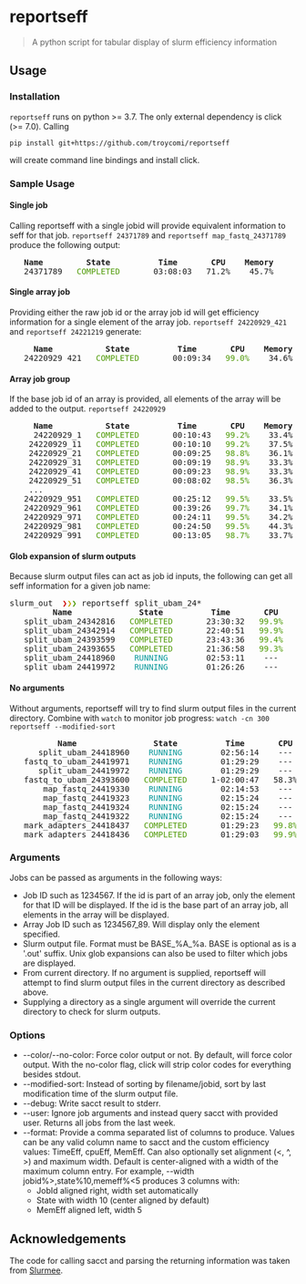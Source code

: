 # reportseff

> A python script for tabular display of slurm efficiency information

## Usage
### Installation
`reportseff` runs on python >= 3.7.
The only external dependency is click (>= 7.0).
Calling
```
pip install git+https://github.com/troycomi/reportseff
```
will create command line bindings and install click.

### Sample Usage
#### Single job
Calling reportseff with a single jobid will provide equivalent information to
seff for that job.  `reportseff 24371789` and `reportseff map_fastq_24371789`
produce the following output:
<pre>
<b>   Name         State          Time       CPU    Memory  </b>
   24371789<font color="#4E9A06">   COMPLETED    </font>   03:08:03   71.2%    45.7%  
</pre>

#### Single array job
Providing either the raw job id or the array job id will get efficiency 
information for a single element of the array job.  `reportseff 24220929_421` 
and `reportseff 24221219` generate:
<pre>
<b>     Name           State          Time       CPU    Memory  </b>
   24220929_421<font color="#4E9A06">   COMPLETED    </font>   00:09:34 <font color="#4E9A06">  99.0%  </font>  34.6%  
</pre>

#### Array job group
If the base job id of an array is provided, all elements of the array will
be added to the output. `reportseff 24220929`
<pre><b>     Name           State          Time       CPU    Memory  </b>
     24220929_1<font color="#4E9A06">   COMPLETED    </font>   00:10:43 <font color="#4E9A06">  99.2%  </font>  33.4%  
    24220929_11<font color="#4E9A06">   COMPLETED    </font>   00:10:10 <font color="#4E9A06">  99.2%  </font>  37.5%  
    24220929_21<font color="#4E9A06">   COMPLETED    </font>   00:09:25 <font color="#4E9A06">  98.8%  </font>  36.1%  
    24220929_31<font color="#4E9A06">   COMPLETED    </font>   00:09:19 <font color="#4E9A06">  98.9%  </font>  33.3%  
    24220929_41<font color="#4E9A06">   COMPLETED    </font>   00:09:23 <font color="#4E9A06">  98.9%  </font>  33.3%  
    24220929_51<font color="#4E9A06">   COMPLETED    </font>   00:08:02 <font color="#4E9A06">  98.5%  </font>  36.3%  
	...
   24220929_951<font color="#4E9A06">   COMPLETED    </font>   00:25:12 <font color="#4E9A06">  99.5%  </font>  33.5%  
   24220929_961<font color="#4E9A06">   COMPLETED    </font>   00:39:26 <font color="#4E9A06">  99.7%  </font>  34.1%  
   24220929_971<font color="#4E9A06">   COMPLETED    </font>   00:24:11 <font color="#4E9A06">  99.5%  </font>  34.2%  
   24220929_981<font color="#4E9A06">   COMPLETED    </font>   00:24:50 <font color="#4E9A06">  99.5%  </font>  44.3%  
   24220929_991<font color="#4E9A06">   COMPLETED    </font>   00:13:05 <font color="#4E9A06">  98.7%  </font>  33.7%  
</pre>

#### Glob expansion of slurm outputs
Because slurm output files can act as job id inputs, the following can
get all seff information for a given job name:

<pre>slurm_out  <font color="#CC0000">❯</font><font color="#C4A000">❯</font><font color="#4E9A06">❯</font> reportseff split_ubam_24*
<b>         Name              State          Time       CPU    Memory  </b>
   split_ubam_24342816<font color="#4E9A06">   COMPLETED    </font>   23:30:32 <font color="#4E9A06">  99.9%  </font><font color="#CC0000">  4.5%   </font>
   split_ubam_24342914<font color="#4E9A06">   COMPLETED    </font>   22:40:51 <font color="#4E9A06">  99.9%  </font><font color="#CC0000">  4.6%   </font>
   split_ubam_24393599<font color="#4E9A06">   COMPLETED    </font>   23:43:36 <font color="#4E9A06">  99.4%  </font><font color="#CC0000">  4.4%   </font>
   split_ubam_24393655<font color="#4E9A06">   COMPLETED    </font>   21:36:58 <font color="#4E9A06">  99.3%  </font><font color="#CC0000">  4.5%   </font>
   split_ubam_24418960<font color="#06989A">    RUNNING     </font>   02:53:11    ---      ---   
   split_ubam_24419972<font color="#06989A">    RUNNING     </font>   01:26:26    ---      ---   
</pre>

#### No arguments
Without arguments, reportseff will try to find slurm output files in the
current directory.  Combine with `watch` to monitor job progress:
`watch -cn 300 reportseff --modified-sort`
<pre><b>          Name                State          Time       CPU    Memory  </b>
      split_ubam_24418960<font color="#06989A">    RUNNING     </font>   02:56:14    ---      ---
   fastq_to_ubam_24419971<font color="#06989A">    RUNNING     </font>   01:29:29    ---      ---
      split_ubam_24419972<font color="#06989A">    RUNNING     </font>   01:29:29    ---      ---
   fastq_to_ubam_24393600<font color="#4E9A06">   COMPLETED    </font> 1-02:00:47   58.3%    41.1%
       map_fastq_24419330<font color="#06989A">    RUNNING     </font>   02:14:53    ---      ---
       map_fastq_24419323<font color="#06989A">    RUNNING     </font>   02:15:24    ---      ---
       map_fastq_24419324<font color="#06989A">    RUNNING     </font>   02:15:24    ---      ---
       map_fastq_24419322<font color="#06989A">    RUNNING     </font>   02:15:24    ---      ---
   mark_adapters_24418437<font color="#4E9A06">   COMPLETED    </font>   01:29:23 <font color="#4E9A06">  99.8%  </font>  48.2%
   mark_adapters_24418436<font color="#4E9A06">   COMPLETED    </font>   01:29:03 <font color="#4E9A06">  99.9%  </font>  47.4%
</pre>

### Arguments
Jobs can be passed as arguments in the following ways:
- Job ID such as 1234567.  If the id is part of an array job, only the element
for that ID will be displayed.  If the id is the base part of an array job,
all elements in the array will be displayed.
- Array Job ID such as 1234567\_89.  Will display only the element specified.
- Slurm output file.  Format must be BASE\_%A\_%a.  BASE is optional as is a
'.out' suffix.  Unix glob expansions can also be used to filter which jobs
are displayed.
- From current directory.  If no argument is supplied, reportseff will attempt
to find slurm output files in the current directory as described above.
- Supplying a directory as a single argument will override the current
directory to check for slurm outputs.

### Options
- --color/--no-color: Force color output or not.  By default, will force color
output.  With the no-color flag, click will strip color codes for everything
besides stdout.
- --modified-sort: Instead of sorting by filename/jobid, sort by last 
modification time of the slurm output file.
- --debug: Write sacct result to stderr.
- --user: Ignore job arguments and instead query sacct with provided user.
Returns all jobs from the last week.
- --format: Provide a comma separated list of columns to produce.  Values can
be any valid column name to sacct and the custom efficiency values: TimeEff,
cpuEff, MemEff.  Can also optionally set alignment (<, ^, >) and maximum width.
Default is center-aligned with a width of the maximum column entry.  For
example, --width jobid%>,state%10,memeff%<5 produces 3 columns with:
  - JobId aligned right, width set automatically
  - State with width 10 (center aligned by default)
  - MemEff aligned left, width 5

## Acknowledgements
The code for calling sacct and parsing the returning information was taken
from [Slurmee](https://github.com/PrincetonUniversity/slurmee).

